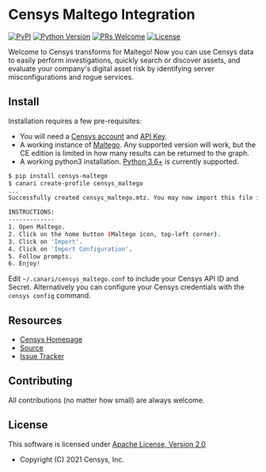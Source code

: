 # Censys Maltego Integration

[![PyPI](https://img.shields.io/pypi/v/censys-maltego?color=orange&logo=pypi&logoColor=orange)](https://pypi.org/project/censys-maltego/)
[![Python Version](https://img.shields.io/badge/python-3.6%2B-blue?logo=python)](https://www.python.org/downloads/)
[![PRs Welcome](https://img.shields.io/badge/PRs-welcome-organge.svg?logo=git&logoColor=organge)](http://makeapullrequest.com)
[![License](https://img.shields.io/github/license/censys/censys-maltego?logo=apache)](LICENSE)

Welcome to Censys transforms for Maltego! Now you can use Censys data to easily perform investigations, quickly search or discover assets, and evaluate your company's digital asset risk by identifying server misconfigurations and rogue services.

## Install

Installation requires a few pre-requisites:

- You will need a [Censys account](https://censys.io/register) and [API Key](https://censys.io/account/api).
- A working instance of [Maltego](https://www.maltego.com/downloads/). Any supported version will work, but the CE edition is limited in how many results can be returned to the graph.
- A working python3 installation. [Python 3.6+](https://www.python.org/downloads/) is currently supported.

```bash
$ pip install censys-maltego
$ canari create-profile censys_maltego
...
Successfully created censys_maltego.mtz. You may now import this file into Maltego.

INSTRUCTIONS:
-------------
1. Open Maltego.
2. Click on the home button (Maltego icon, top-left corner).
3. Click on 'Import'.
4. Click on 'Import Configuration'.
5. Follow prompts.
6. Enjoy!
```

Edit `~/.canari/censys_maltego.conf` to include your Censys API ID and Secret. Alternatively you can configure your Censys credentials with the `censys config` command.

## Resources

- [Censys Homepage](https://censys.io/)
- [Source](https://github.com/censys/censys-maltego)
- [Issue Tracker](https://github.com/censys/censys-maltego/issues)

## Contributing

All contributions (no matter how small) are always welcome.

## License

This software is licensed under [Apache License, Version 2.0](http://www.apache.org/licenses/LICENSE-2.0)

- Copyright (C) 2021 Censys, Inc.
